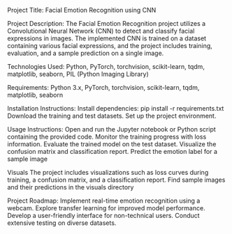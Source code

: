 Project Title:
Facial Emotion Recognition using CNN

Project Description:
The Facial Emotion Recognition project utilizes a Convolutional Neural Network (CNN) to detect and classify facial expressions in images. The implemented CNN is trained on a dataset containing various facial expressions, and the project includes training, evaluation, and a sample prediction on a single image.

Technologies Used:
Python,
PyTorch,
torchvision,
scikit-learn,
tqdm,
matplotlib,
seaborn,
PIL (Python Imaging Library)

Requirements:
Python 3.x,
PyTorch,
torchvision,
scikit-learn,
tqdm,
matplotlib,
seaborn

Installation Instructions:
Install dependencies: pip install -r requirements.txt
Download the training and test datasets.
Set up the project environment.

Usage Instructions:
Open and run the Jupyter notebook or Python script containing the provided code.
Monitor the training progress with loss information.
Evaluate the trained model on the test dataset.
Visualize the confusion matrix and classification report.
Predict the emotion label for a sample image

Visuals
The project includes visualizations such as loss curves during training, a confusion matrix, and a classification report. Find sample images and their predictions in the visuals directory

Project Roadmap:
Implement real-time emotion recognition using a webcam.
Explore transfer learning for improved model performance.
Develop a user-friendly interface for non-technical users.
Conduct extensive testing on diverse datasets.
